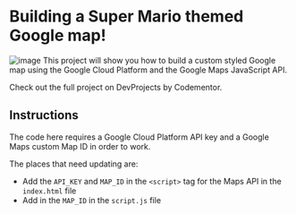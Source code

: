 # Building a Super Mario themed Google map!

![image](https://github.com/ASISHGOUDA/Mario-project/assets/94213250/a3a63a68-b72d-4029-a3f7-4406db1252ac)
This project will show you how to build a custom styled Google map using the Google Cloud Platform and the Google Maps JavaScript API.

Check out the full project on DevProjects by Codementor.

## Instructions

The code here requires a Google Cloud Platform API key and a Google Maps custom Map ID in order to work.

The places that need updating are:

- Add the `API_KEY` and `MAP_ID` in the `<script>` tag for the Maps API in the `index.html` file
- Add in the `MAP_ID` in the `script.js` file

